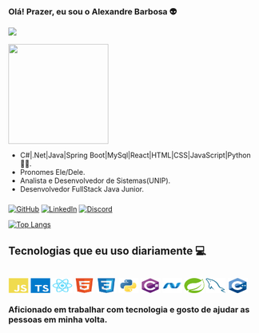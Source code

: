 
### Olá! Prazer, eu sou o Alexandre Barbosa 👽
![](https://komarev.com/ghpvc/?username=alebs10)

<img  align="center" src="https://i.pinimg.com/originals/97/87/32/97873291f7ed0b69591065fb95b95ee4.gif" width="200px" height="200px"/>

- C#|.Net|Java|Spring Boot|MySql|React|HTML|CSS|JavaScript|Python 👨‍💻.
- Pronomes Ele/Dele.
- Analista e Desenvolvedor de Sistemas(UNIP).
- Desenvolvedor FullStack Java Junior.

###

[![GitHub](https://img.shields.io/badge/GitHub-100000?style=for-the-badge&logo=github&logoColor=white)](https://github.com/alebs10)
[![LinkedIn](https://img.shields.io/badge/LinkedIn-0077B5?style=for-the-badge&logo=linkedin&logoColor=white)](https://www.linkedin.com/in/alexandrebsilva)
[![Discord](https://img.shields.io/badge/Discord-7289DA?style=for-the-badge&logo=discord&logoColor=white)](https://discord.com/users/458694105879543818)

[![Top Langs](https://github-readme-stats.vercel.app/api/top-langs/?username=alebs10&layout=compact&theme=blue-green)](https://github.com/anuraghazra/github-readme-stats)

## Tecnologias que eu uso diariamente 💻

<div style="display: inline_block"><br>
  <img align="center" alt="Javascript" height="30" width="40" src="https://raw.githubusercontent.com/devicons/devicon/master/icons/javascript/javascript-plain.svg">
  <img align="center" alt="Typescript" height="30" width="40" src="https://raw.githubusercontent.com/devicons/devicon/master/icons/typescript/typescript-plain.svg">
  <img align="center" alt="React" height="30" width="40" src="https://raw.githubusercontent.com/devicons/devicon/master/icons/react/react-original.svg">
  <img align="center" alt="HTML" height="30" width="40" src="https://raw.githubusercontent.com/devicons/devicon/master/icons/html5/html5-original.svg">
  <img align="center" alt="CSS" height="30" width="40" src="https://raw.githubusercontent.com/devicons/devicon/master/icons/css3/css3-original.svg">
  <img align="center" alt="Python" height="30" width="40" src="https://raw.githubusercontent.com/devicons/devicon/master/icons/python/python-original.svg">
  <img align="center" alt="Csharp" height="30" width="40" src="https://raw.githubusercontent.com/devicons/devicon/master/icons/csharp/csharp-original.svg">
  <img align="center" alt="dot-net" height="30" width="40" src="https://raw.githubusercontent.com/devicons/devicon/master/icons/dot-net/dot-net-original.svg">
 <img align="center" alt="spring" height="30" width="40" src="https://raw.githubusercontent.com/devicons/devicon/master/icons/spring/spring-original.svg">
 <img align="center" alt="mysql" height="30" width="40" src="https://raw.githubusercontent.com/devicons/devicon/master/icons/mysql/mysql-original.svg">
 <img align="center" alt="Cplus" height="30" width="40" src="https://raw.githubusercontent.com/devicons/devicon/master/icons/cplusplus/cplusplus-original.svg">
</div>

### Aficionado em trabalhar com tecnologia e gosto de ajudar as pessoas em minha volta.
